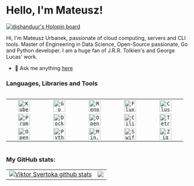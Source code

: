 # Hello, I'm Mateusz!

[![@shanduur's Holopin board](https://holopin.me/shanduur)](https://holopin.io/@shanduur)

Hi, I'm Mateusz Urbanek, passionate of cloud computing, servers and CLI tools. Master of Engineering in Data Science, Open-Source passionate, Go and Python developer. I am a huge fan of J.R.R. Tolkien's and George Lucas' work.

- 💬 Ask me anything [here](https://github.com/Shanduur/shanduur/issues)

### Languages, Libraries and Tools

<div style="display: flex; align-items: flex-start; align: center">
<table align="center">
  <tr>
    <td align="center" width="80">
      <a href="https://kubernetes.io/" target="_blank">
          <code><img src="https://avatars.githubusercontent.com/u/13629408" height="32" alt="Kubernetes Logo"></code>
      </a>
    </td>
    <td align="center" width="80" >
      <a href="https://go.dev/" target="_blank">
          <code><img src="https://upload.wikimedia.org/wikipedia/commons/0/05/Go_Logo_Blue.svg" height="32" alt="Go Logo"></code>
      </a>
    </td>
    <td align="center" width="80">
      <a href="https://www.mend.io/renovate/" target="_blank">
          <code><img src="https://avatars.githubusercontent.com/u/38656520" height="32" alt="Renovate Logo"></code>
      </a>
    </td>
    <td align="center" width="80">
      <a href="http://fluxcd.io" target="_blank">
          <code><img src="https://avatars.githubusercontent.com/u/52158677" height="32" alt="Flux Logo"></code>
      </a>
    </td>
    <td align="center" width="80">
      <a href="https://cluster-api.sigs.k8s.io" target="_blank">
          <code><img src="https://cluster-api.sigs.k8s.io/images/introduction.svg" height="32" alt="Cluster API Logo"></code>
      </a>
    </td>
  </tr>
  <tr>
    <td align="center" width="80">
      <a href="https://prometheus.io" target="_blank">
          <code><img src="https://avatars.githubusercontent.com/u/3380462" height="32" alt="Prometheus Logo"></code>
      </a>
    </td>
    <td align="center" width="80">
      <a href="https://www.docker.com/" target="_blank">
          <code><img src="https://upload.wikimedia.org/wikipedia/en/f/f4/Docker_logo.svg" height="32" alt="Docker Logo"></code>
      </a>
    </td>
    <td align="center" width="80">
      <a href="http://opentofu.org" target="_blank">
          <code><img src="https://avatars.githubusercontent.com/u/142061836" height="32" alt="OpenTofu Logo"></code>
      </a>
    </td>
    <td align="center" width="80">
      <a href="https://cilium.io/" target="_blank">
          <code><img src="https://avatars.githubusercontent.com/u/21054566" height="32" alt="Cilium Logo"></code>
      </a>
    </td>
    <td align="center" width="80">
      <a href="https://tetragon.io" target="_blank">
          <code><img src="https://tetragon.io/favicons/apple-touch-icon-180x180.png" height="32" alt="Tetragon Logo"></code>
      </a>
    </td>
  </tr>
  <tr>
    <td align="center" width="80">
      <a href="https://opentelemetry.io/" target="_blank">
          <code><img src="https://avatars.githubusercontent.com/u/49998002" height="32" alt="OpenTelemetry Logo"></code>
      </a>
    </td>
    <td align="center" width="80">
      <a href="https://www.python.org/" target="_blank">
          <code><img src="https://s3.dualstack.us-east-2.amazonaws.com/pythondotorg-assets/media/community/logos/python-logo-only.png" height="32" alt="Python Logo"></code>
      </a>
    </td>
    <td align="center" width="80">
      <a href="https://min.io" target="_blank">
          <code><img src="https://avatars.githubusercontent.com/u/695951" height="32" alt="Min.IO Logo"></code>
      </a>
    </td>
    <td align="center" width="80">
      <a href="https://www.swift.org" target="_blank">
          <code><img src="https://avatars.githubusercontent.com/u/42816656" height="32" alt="Swift Logo"></code>
      </a>
    </td>
    <td align="center" width="80">
      <a href="https://ziglang.org" target="_blank">
          <code><img src="https://avatars.githubusercontent.com/u/27973237" height="32" alt="Zig Logo"></code>
      </a>
    </td>
  </tr>
</table>
</div>

### My GitHub stats:

<table align="center">
  <tr>
  <td>
  <a href="https://github.com/shanduur/github-readme-stats"><img align="center" src="https://github-readme-stats.vercel.app/api?username=shanduur&show_icons=true&count_private=true" alt="Viktor Svertoka github stats" /></a>
  </td>
  <td>
  <a href="https://github.com/shanduur/github-readme-stats"><img align="center" src="https://github-readme-stats.vercel.app/api/top-langs/?username=shanduur&layout=compact&exclude_repo=shanduur.github.io" /></a>
  </td>
  </tr>
</table>
